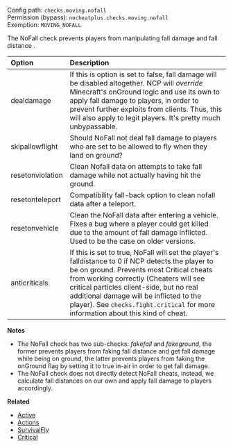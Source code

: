 Config path: `checks.moving.nofall`  
Permission (bypass): `nocheatplus.checks.moving.nofall`  
Exemption: `MOVING_NOFALL`  

The NoFall check prevents players from manipulating fall damage and fall distance . 

| Option              | Description |
| :------------------ | :---------- |
| dealdamage          | If this is option is set to false, fall damage will be disabled altogether. NCP will *override* Minecraft's onGround logic and use its own to apply fall damage to players, in order to prevent further exploits from clients. Thus, this will also apply to legit players. It's pretty much unbypassable. |
| skipallowflight     | Should NoFall not deal fall damage to players who are set to be allowed to fly when they land on ground?|
| resetonviolation    | Clean Nofall data on attempts to take fall damage while not actually having hit the ground. |
| resetonteleport     | Compatibility fall-back option to clean nofall data after a teleport. |
| resetonvehicle      | Clean the NoFall data after entering a vehicle. Fixes a bug where a player could get killed due to the amount of fall damage inflicted. Used to be the case on older versions. |
| anticriticals       | If this is set to true, NoFall will set the player's falldistance to 0 if NCP detects the player to be on ground. Prevents most Critical cheats from working correctly (Cheaters will see critical particles client-side, but no real additional damage will be inflicted to the player). See `checks.fight.critical` for more information about this kind of cheat. |

**Notes**
* The NoFall check has two sub-checks: *fakefall* and *fakeground*, the former prevents players from faking fall distance and get fall damage while being on ground, the latter prevents players from faking the onGround flag by setting it to true in-air in order to get fall damage.
* The NoFall check does not directly detect NoFall cheats, instead, we calculate fall distances on our own and apply fall damage to players accordingly.

**Related**  
* [Active](https://github.com/Updated-NoCheatPlus/Docs/blob/master/Settings/General.md#active)
* [Actions](https://github.com/Updated-NoCheatPlus/Docs/blob/master/Settings/General.md#actions)
* [SurvivalFly](https://github.com/Updated-NoCheatPlus/Docs/blob/master/Settings/Checks/%5BMoving%5D-Survivalfly.md)
* [Critical](https://github.com/Updated-NoCheatPlus/Docs/edit/master/Settings/Checks/%5BFight%5D-Criticals.md)
